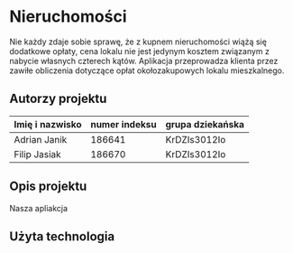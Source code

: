 # Nieruchomości

Nie każdy zdaje sobie sprawę, że z kupnem nieruchomości wiążą się dodatkowe opłaty, cena lokalu nie jest jedynym kosztem związanym z nabycie własnych czterech kątów. Aplikacja przeprowadza klienta przez zawiłe obliczenia dotyczące opłat okołozakupowych lokalu mieszkalnego.

## Autorzy projektu

|Imię i nazwisko   | numer indeksu  | grupa dziekańska  |
|------------------|----------------|-------------------|
|Adrian Janik      |186641          |KrDZIs3012Io       |
|Filip Jasiak      |186670          |KrDZIs3012Io       |

## Opis projektu

Nasza apliakcja 



## Użyta technologia

